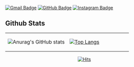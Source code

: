 [![Gmail Badge](https://img.shields.io/badge/Gmail-d14836?style=flat-square&logo=Gmail&logoColor=white&link=mailto:eodud4976@gmail.com)](mailto:eodud4976@gmail.com)
[![GitHub Badge](http://img.shields.io/badge/Github-black?style=flat-square&logo=github&link=https://github.com/daeyoung-k)](https://github.com/daeyoung-k)
[![Instagram Badge](http://img.shields.io/badge/Instagram-black?style=flat-square&logo=instagram&link=https://www.instagram.com/kkkwon_dae/)](https://www.instagram.com/kkkwon_dae/)

## Github Stats  
<table>
  <td valign="top" width="50%">
    
  ![Anurag's GitHub stats](https://github-readme-stats.vercel.app/api?username=anuraghazra&show_icons=true&theme=dracula)
    
  </td>
  <td valign="top" width="50%">
    
  [![Top Langs](https://github-readme-stats.vercel.app/api/top-langs/?username=daeyoung-k&langs_count=10&layout=compact&theme=dark)](https://github.com/daeyoung-k)
    
  </td>
</table>

<div align=center>
  
[![Hits](https://hits.seeyoufarm.com/api/count/incr/badge.svg?url=https://github.com/daeyoung-k/gjbae1212/hit-counter)](https://github.com/daeyoung-k)

</div>

